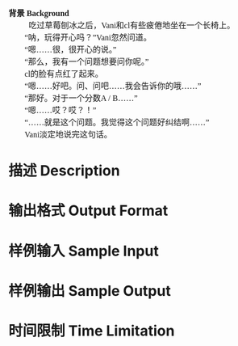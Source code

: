 
<span style="font-family:&#39;Microsoft YaHei&#39;;font-size:16px;"><strong>背景 Background </strong></span><br/>
<span style="font-family:&#39;Microsoft YaHei&#39;;font-size:16px;"> 	 　　吃过草莓刨冰之后，Vani和cl有些疲倦地坐在一个长椅上。</span><br/>
<span style="font-family:&#39;Microsoft YaHei&#39;;font-size:16px;">　　“呐，玩得开心吗？”Vani忽然问道。</span><br/>
<span style="font-family:&#39;Microsoft YaHei&#39;;font-size:16px;">　　“嗯……很，很开心的说。”</span><br/>
<span style="font-family:&#39;Microsoft YaHei&#39;;font-size:16px;">　　“那么，我有一个问题想要问你呢。”</span><br/>
<span style="font-family:&#39;Microsoft YaHei&#39;;font-size:16px;">　　cl的脸有点红了起来。</span><br/>
<span style="font-family:&#39;Microsoft YaHei&#39;;font-size:16px;">　　“嗯……好吧。问、问吧……我会告诉你的哦……”</span><br/>
<span style="font-family:&#39;Microsoft YaHei&#39;;font-size:16px;">　　“那好。对于一个分数A / B……”</span><br/>
<span style="font-family:&#39;Microsoft YaHei&#39;;font-size:16px;">　　“嗯……哎？哎？！”</span><br/>
<span style="font-family:&#39;Microsoft YaHei&#39;;font-size:16px;">　　“……就是这个问题。我觉得这个问题好纠结啊……”</span><br/>
<span style="font-family:&#39;Microsoft YaHei&#39;;font-size:16px;">　　Vani淡定地说完这句话。</span><br/>

# 描述 Description 



# 输出格式 Output Format 



# 样例输入 Sample Input



# 样例输出 Sample Output 



# 时间限制 Time Limitation 


<p>
	<span></span> 
</p>
<p>
	<br/>
</p>
<p>
	<br/>
</p>

